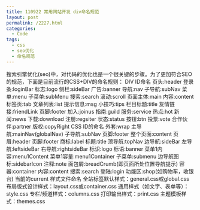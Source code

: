 ```yaml
---
title: 110922 常用网站开发 div命名规范
layout: post
permalink: /2227.html
categories:
  - Code
tags:
  - css
  - seo优化
  - 命名规范
---
```

搜索引擎优化(seo)中，对代码的优化也是一个很关键的步骤。为了更加符合SEO的规范，下面是目前流行的CSS+DIV的命名规则： DIV ID命名 页头:header 登录条:loginBar 标志:logo 侧栏:sideBar 广告:banner 导航:nav 子导航:subNav 菜单:menu 子菜单:subMenu 搜索:search 滚动:scroll 页面主体:main 内容:content 标签页:tab 文章列表:list 提示信息:msg 小技巧:tips 栏目标题:title 友情链接:friendLink 页脚:footer 加入:joinus 指南:guild 服务:service 热点:hot 新闻:news 下载:download 注册:regsiter 状态:status 按钮:btn 投票:vote 合作伙伴:partner 版权:copyRight CSS ID的命名 外套:wrap 主导航:mainNav(globalNav) 子导航:subNav 页脚:footer 整个页面:content 页眉:header 页脚:footer 商标:label 标题:title 顶导航:topNav 边导航:sideBar 左导航:leftsideBar 右导航:rightsideBar 标识:logo 标语:banner 菜单1内容:menu1Content 菜单1容量:menu1Container 子菜单:submenu 边导航图标:sidebarIcon 注释:note 面包屑:breadCrumb(即页面所处位置导航提示) 容器:container 内容:content 搜索:search 登陆:login 功能区:shop(如购物车，收银台) 当前的current 样式文件命名 全站标签默认样式：general.css或global.css 布局版式设计样式：layout.css或container.css 通用样式（如文字、表单等）：style.css 专栏/频道样式：columns.css 打印输出样式：print.css 主题模板样式：themes.css